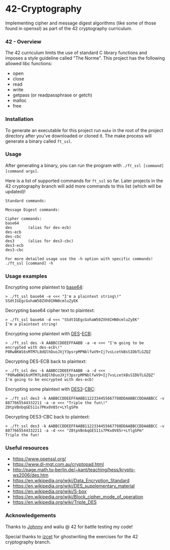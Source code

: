# 42-Cryptography
Implementing cipher and message digest algorithms (like some of those found in openssl) as part of the 42 cryptography curriculum.

### 42 - Overview
The 42 curriculum limits the use of standard C library functions and imposes a style guideline called "The Norme".
This project has the following allowed libc functions:

* open
* close
* read
* write
* getpass (or readpassphrase or getch)
* malloc
* free

### Installation
To generate an executable for this project run `make` in the root of the project directory after you've downloaded or cloned it.
The make process will generate a binary called `ft_ssl`.

### Usage
After generating a binary, you can run the program with `./ft_ssl [command] [command args]`. 

Here is a list of supported commands for `ft_ssl` so far. Later projects in the 42 cryptography branch will add more commands to this list (which will be updated)!
```
Standard commands:

Message Digest commands:

Cipher commands:
base64
des       (alias for des-ecb)
des-ecb
des-cbc
des3      (alias for des3-cbc)
des3-ecb
des3-cbc

For more detailed usage use the -h option with specific commands!
./ft_ssl [command] -h
```

### Usage examples
Encrypting some plaintext to [base64](https://en.wikipedia.org/wiki/Base64):
```
> ./ft_ssl base64 -e <<< "I'm a plaintext string\!"
SSdtIGEgcGxhaW50ZXh0IHN0cmluZyEK
```
Decrypting base64 cipher text to plaintext:
```
> ./ft_ssl base64 -d <<< "SSdtIGEgcGxhaW50ZXh0IHN0cmluZyEK"
I'm a plaintext string!
```
Encrypting some plaintext with [DES](https://en.wikipedia.org/wiki/Data_Encryption_Standard)-[ECB](https://en.wikipedia.org/wiki/Block_cipher_mode_of_operation#Electronic_Codebook_(ECB)):
```
> ./ft_ssl des -k AABBCCDDEEFFAABB -a -e <<< "I'm going to be encrypted with des-ecb\!"
P8RwBKW16sMTM7L8dQlhDuoJXjY3psrpMPNblfwV9+Ij7vsLcetkBsSIDbTLGZQZ
```
Decrypting DES-ECB back to plaintext:
```
> ./ft_ssl des -k AABBCCDDEEFFAABB -a -d <<< "P8RwBKW16sMTM7L8dQlhDuoJXjY3psrpMPNblfwV9+Ij7vsLcetkBsSIDbTLGZQZ"
I'm going to be encrypted with des-ecb!
```
Encrypting some plaintext with [DES3](https://en.wikipedia.org/wiki/Triple_DES)-[CBC](https://en.wikipedia.org/wiki/Block_cipher_mode_of_operation#Cipher_Block_Chaining_(CBC)):
```
> ./ft_ssl des3 -k AABBCCDDEEFFAABB1122334455667788DDAABBCCDDAABBCC -v 8877665544332211 -a -e <<< "Triple the fun\!"
Z0tpVBnbqGE511s7PKx0V85r+LYlgSPm
```

Decrypting DES3-CBC back to plaintext:
```
> ./ft_ssl des3 -k AABBCCDDEEFFAABB1122334455667788DDAABBCCDDAABBCC -v 8877665544332211 -a -d <<< "Z0tpVBnbqGE511s7PKx0V85r+LYlgSPm"
Triple the fun!
```
### Useful resources
* https://www.openssl.org/
* https://www.di-mgt.com.au/cryptopad.html
* http://page.math.tu-berlin.de/~kant/teaching/hess/krypto-ws2006/des.htm
* https://en.wikipedia.org/wiki/Data_Encryption_Standard
* https://en.wikipedia.org/wiki/DES_supplementary_material
* https://en.wikipedia.org/wiki/S-box
* https://en.wikipedia.org/wiki/Block_cipher_mode_of_operation
* https://en.wikipedia.org/wiki/Triple_DES

### Acknowledgements
Thanks to [Johnny](https://github.com/JohnnyJumper) and waliu @ 42 for battle testing my code!

Special thanks to [izcet](https://github.com/izcet) for ghostwriting the exercises for the 42 cryptography branch.

